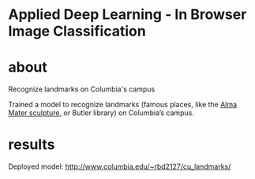 # Applied Deep Learning - In Browser Image Classification

# about

Recognize landmarks on Columbia's campus

Trained a model to recognize landmarks (famous places, like the [Alma Mater sculpture](https://en.wikipedia.org/wiki/Alma_Mater_(New_York_sculpture)), or Butler library) on Columbia’s campus. 


# results

Deployed model: http://www.columbia.edu/~rbd2127/cu_landmarks/
